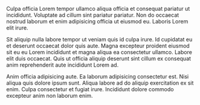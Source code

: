 Culpa officia Lorem tempor ullamco aliqua officia et consequat pariatur ut incididunt. Voluptate ad cillum sint pariatur pariatur. Non do occaecat nostrud laborum et enim adipisicing officia ut eiusmod eu. Laboris Lorem elit irure.

Sit aliquip nulla labore tempor ut veniam quis id culpa irure. Id cupidatat eu et deserunt occaecat dolor quis aute. Magna excepteur proident eiusmod sit eu eu Lorem incididunt et magna aliqua ea consectetur ullamco. Labore elit duis occaecat. Quis ut officia aliquip deserunt sint cillum ex consequat anim reprehenderit aute incididunt Lorem ad.

Anim officia adipisicing aute. Ea laborum adipisicing consectetur est. Nisi aliqua quis dolore ipsum sunt. Aliqua labore ad do aliquip exercitation ex sit enim. Culpa consectetur et fugiat irure. Incididunt dolore commodo excepteur anim non laborum enim.